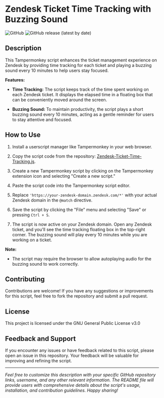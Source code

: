 # Zendesk Ticket Time Tracking with Buzzing Sound

![GitHub](https://github.com/syhussaini/TamperMonkey_scripts/blob/c7655b7b675ea45dba97a561d7a8083870422cb3/Zendesk%20Time%20Tracking%20with%2010%20minutes%20buzzing%20timer/LICENSE)
![GitHub release (latest by date)](https://github.com/syhussaini/TamperMonkey_scripts/tree/main/Zendesk%20Time%20Tracking%20with%2010%20minutes%20buzzing%20timer)

## Description

This Tampermonkey script enhances the ticket management experience on Zendesk by providing time tracking for each ticket and playing a buzzing sound every 10 minutes to help users stay focused.

**Features:**

- **Time Tracking:** The script keeps track of the time spent working on each Zendesk ticket. It displays the elapsed time in a floating box that can be conveniently moved around the screen.

- **Buzzing Sound:** To maintain productivity, the script plays a short buzzing sound every 10 minutes, acting as a gentle reminder for users to stay attentive and focused.

## How to Use

1. Install a userscript manager like Tampermonkey in your web browser.

2. Copy the script code from the repository: [Zendesk-Ticket-Time-Tracking.js](https://github.com/your-username/Zendesk-Ticket-Time-Tracking/blob/main/Zendesk-Ticket-Time-Tracking.js).

3. Create a new Tampermonkey script by clicking on the Tampermonkey extension icon and selecting "Create a new script."

4. Paste the script code into the Tampermonkey script editor.

5. Replace `'https://your-zendesk-domain.zendesk.com/*'` with your actual Zendesk domain in the `@match` directive.

6. Save the script by clicking the "File" menu and selecting "Save" or pressing `Ctrl + S`.

7. The script is now active on your Zendesk domain. Open any Zendesk ticket, and you'll see the time tracking floating box in the top-right corner. The buzzing sound will play every 10 minutes while you are working on a ticket.

**Note:**

- The script may require the browser to allow autoplaying audio for the buzzing sound to work correctly.

## Contributing

Contributions are welcome! If you have any suggestions or improvements for this script, feel free to fork the repository and submit a pull request.

## License

This project is licensed under the GNU General Public License v3.0

## Feedback and Support

If you encounter any issues or have feedback related to this script, please open an issue in this repository. Your feedback will be valuable for improving and refining the script.

---
*Feel free to customize this description with your specific GitHub repository links, username, and any other relevant information. The README file will provide users with comprehensive details about the script's usage, installation, and contribution guidelines. Happy sharing!*
